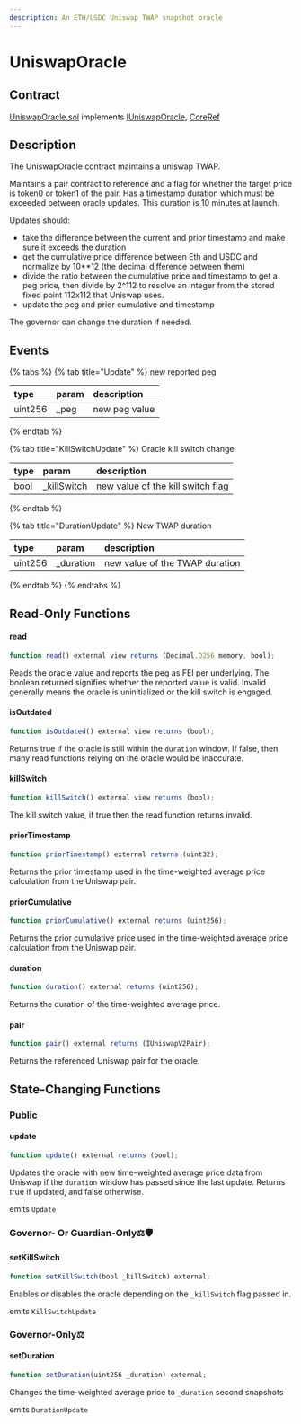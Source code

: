 ```yaml
---
description: An ETH/USDC Uniswap TWAP snapshot oracle
---
```


# UniswapOracle

## Contract

[UniswapOracle.sol](https://github.com/fei-protocol/fei-protocol-core/blob/master/contracts/oracle/UniswapOracle.sol) implements [IUniswapOracle](https://github.com/fei-protocol/fei-protocol-core/blob/master/contracts/oracle/IUniswapOracle.sol), [CoreRef](https://github.com/fei-protocol/fei-protocol-core/blob/master/contracts/refs/CoreRef.sol)

## Description

The UniswapOracle contract maintains a uniswap TWAP.

Maintains a pair contract to reference and a flag for whether the target price is token0 or token1 of the pair. Has a timestamp duration which must be exceeded between oracle updates. This duration is 10 minutes at launch.

Updates should:

* take the difference between the current and prior timestamp and make sure it exceeds the duration
* get the cumulative price difference between Eth and USDC and normalize by 10\*\*12 \(the decimal difference between them\)
* divide the ratio between the cumulative price and timestamp to get a peg price, then divide by 2^112 to resolve an integer from the stored fixed point 112x112 that Uniswap uses.
* update the peg and prior cumulative and timestamp

The governor can change the duration if needed.

## Events

{% tabs %}
{% tab title="Update" %}
 new reported peg

| type | param | description |
| :--- | :--- | :--- |
| uint256 | \_peg | new peg value |
{% endtab %}

{% tab title="KillSwitchUpdate" %}
Oracle kill switch change

| type | param | description |
| :--- | :--- | :--- |
| bool | \_killSwitch | new value of the kill switch flag |
{% endtab %}

{% tab title="DurationUpdate" %}
 New TWAP duration

| type | param | description |
| :--- | :--- | :--- |
| uint256 | \_duration | new value of the TWAP duration |
{% endtab %}
{% endtabs %}

## Read-Only Functions

#### read

```javascript
function read() external view returns (Decimal.D256 memory, bool);
```

Reads the oracle value and reports the peg as FEI per underlying. The boolean returned signifies whether the reported value is valid. Invalid generally means the oracle is uninitialized or the kill switch is engaged.

#### isOutdated

```javascript
function isOutdated() external view returns (bool);
```

Returns true if the oracle is still within the `duration` window. If false, then many read functions relying on the oracle would be inaccurate.

#### killSwitch

```javascript
function killSwitch() external view returns (bool);
```

The kill switch value, if true then the read function returns invalid.

#### priorTimestamp

```javascript
function priorTimestamp() external returns (uint32);
```

Returns the prior timestamp used in the time-weighted average price calculation from the Uniswap pair.

#### priorCumulative

```javascript
function priorCumulative() external returns (uint256);
```

Returns the prior cumulative price used in the time-weighted average price calculation from the Uniswap pair.

#### duration

```javascript
function duration() external returns (uint256);
```

Returns the duration of the time-weighted average price.

#### pair

```javascript
function pair() external returns (IUniswapV2Pair);
```

Returns the referenced Uniswap pair for the oracle.

## State-Changing Functions <a id="state-changing-functions"></a>

### Public

#### update

```javascript
function update() external returns (bool);
```

Updates the oracle with new time-weighted average price data from Uniswap if the `duration` window has passed since the last update. Returns true if updated, and false otherwise.

emits `Update`

### Governor- Or Guardian-Only⚖️🛡

#### setKillSwitch

```javascript
function setKillSwitch(bool _killSwitch) external;
```

Enables or disables the oracle depending on the `_killSwitch` flag passed in.

emits `KillSwitchUpdate`

### Governor-Only⚖️

#### setDuration

```javascript
function setDuration(uint256 _duration) external;
```

Changes the time-weighted average price to `_duration` second snapshots

emits `DurationUpdate`

